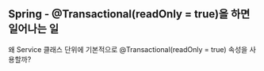 ## Spring - @Transactional(readOnly = true)을 하면 일어나는 일

왜 Service 클래스 단위에 기본적으로 @Transactional(readOnly = true) 속성을 사용할까?
